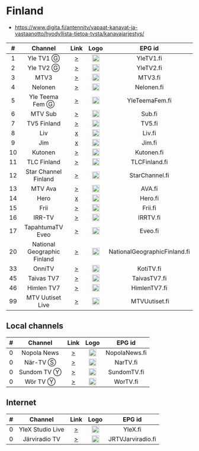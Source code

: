 <h1>Finland</h1>

* https://www.digita.fi/antennitv/vapaat-kanavat-ja-vastaanotto/hyodyllista-tietoa-tvsta/kanavajarjestys/

| #   | Channel        | Link  | Logo | EPG id |
|:---:|:--------------:|:-----:|:----:|:------:|
| 1   | Yle TV1 Ⓖ | [>](https://yletv.akamaized.net/hls/live/622365/yletv1fin/index.m3u8) | <img height="20" src="https://i.imgur.com/6yXZwUL.png"/> | YleTV1.fi |
| 2   | Yle TV2 Ⓖ | [>](https://yletv.akamaized.net/hls/live/622366/yletv2fin/index.m3u8) | <img height="20" src="https://i.imgur.com/4xkc6PL.png"/> | YleTV2.fi |
| 3   | MTV3 | [>](https://live-fi.tvkaista.net/mtv3/live.m3u8?src=freetv) | <img height="20" src="https://i.imgur.com/kNbmc8n.png"/> | MTV3.fi |
| 4   | Nelonen | [>](https://live-fi.tvkaista.net/nelonen/live.m3u8?src=freetv) | <img height="20" src="https://i.imgur.com/BFbCyfY.png"/> | Nelonen.fi |
| 5   | Yle Teema Fem Ⓖ | [>](https://yletv.akamaized.net/hls/live/622367/yletvteemafemfin/index.m3u8) | <img height="20" src="https://i.imgur.com/iDljufz.png"/> | YleTeemaFem.fi |
| 6   | MTV Sub | [>](https://live-fi.tvkaista.net/sub/live.m3u8?src=freetv) | <img height="20" src="https://i.imgur.com/VRCuxQt.png"/> | Sub.fi |
| 7   | TV5 Finland | [>](https://live-fi.tvkaista.net/tv5/live.m3u8?src=freetv) | <img height="20" src="https://i.imgur.com/MoukyGs.png"/> | TV5.fi |
| 8   | Liv | [x]() | <img height="20" src="https://upload.wikimedia.org/wikipedia/commons/0/06/Liv_color_RGB.png"/> | Liv.fi |
| 9   | Jim | [x]() | <img height="20" src="https://upload.wikimedia.org/wikipedia/commons/9/92/Jim_color_RGB.png"/> | Jim.fi |
| 10  | Kutonen | [>](https://live-fi.tvkaista.net/kutonen/live.m3u8?src=freetv) | <img height="20" src="https://i.imgur.com/4giVyxb.png"/> | Kutonen.fi |
| 11  | TLC Finland | [>](https://live-fi.tvkaista.net/tlc/live.m3u8?src=freetv) | <img height="20" src="https://i.imgur.com/0d5hP3A.png"/> | TLCFinland.fi |
| 12  | Star Channel Finland | [>](https://live-fi.tvkaista.net/star-channel/live.m3u8?src=freetv) | <img height="20" src="https://upload.wikimedia.org/wikipedia/commons/thumb/8/89/Star_Channel_2020.svg/640px-Star_Channel_2020.svg.png"/> | StarChannel.fi |
| 13  | MTV Ava | [>](https://live-fi.tvkaista.net/ava/live.m3u8?src=freetv) | <img height="20" src="https://i.imgur.com/rtyJVgB.png"/> | AVA.fi |
| 14  | Hero | [x]() | <img height="20" src="https://upload.wikimedia.org/wikipedia/commons/b/bd/Hero_color_RGB.png"/> | Hero.fi |
| 15  | Frii | [>](https://live-fi.tvkaista.net/frii/live.m3u8?src=freetv) | <img height="20" src="https://i.imgur.com/ljKoG9I.png"/> | Frii.fi |
| 16  | IRR-TV | [>](https://irrtv.digitacdn.net/live/_definst_/irrtv/amlst:irrtv.amlst/playlist.m3u8?organizationId=229401409&suiteItemId=230439940) | <img height="20" src="https://upload.wikimedia.org/wikipedia/fi/9/93/IRR-TV-1.png"/> | IRRTV.fi |
| 17  | TapahtumaTV Eveo | [>](https://live-fi.tvkaista.net/tapahtumatv-eveo/live.m3u8?src=freetv) | <img height="20" src="https://i.imgur.com/sR8nA8w.png"/> | Eveo.fi |
| 20  | National Geographic Finland | [>](https://live-fi.tvkaista.net/national-geographic/live.m3u8?src=freetv) | <img height="20" src="https://upload.wikimedia.org/wikipedia/commons/thumb/f/fc/Natgeologo.svg/512px-Natgeologo.svg.png"/> | NationalGeographicFinland.fi |
| 33  | OnniTV | [>](https://kotitv.digitacdn.net/amlst:kotitv.amlst/playlist.m3u8?organizationId=83459409&suiteItemId=83459780) | <img height="20" src="https://i.imgur.com/HzILf2H.png"/> | KotiTV.fi |
| 45  | Taivas TV7 | [>](https://vod.tv7.fi/tv7-fi/_definst_/smil:tv7-fi.smil/playlist.m3u8) | <img height="20" src="https://i.imgur.com/a4iNVXA.png"/> | TaivasTV7.fi |
| 46  | Himlen TV7 | [>](https://vod.tv7.fi/tv7-se/_definst_/smil:tv7-se.smil/playlist.m3u8) | <img height="20" src="https://i.imgur.com/a4iNVXA.png"/> | HimlenTV7.fi |
| 99  | MTV Uutiset Live | [>](https://live.streaming.a2d.tv/asset/20025962.isml/.m3u8) | <img height="20" src="https://i.imgur.com/IyB6mIb.png"/> | MTVUutiset.fi |

<h2>Local channels</h2>

| #   | Channel        | Link  | Logo | EPG id |
|:---:|:--------------:|:-----:|:----:|:------:|
| 0   | Nopola News | [>](https://virta2.nopolanews.fi:8443/live/smil:Stream1.smil/playlist.m3u8) | <img height="20" src="https://i.imgur.com/gOj8J6O.png"/> | NopolaNews.fi |
| 0   | När-TV Ⓢ | [>](https://streaming.nartv.fi/live/ngrp:NAR_TV.stream_all/playlist.m3u8) | <img height="20" src="https://i.imgur.com/Ht5yePq.png"/> | NarTV.fi |
| 0   | Sundom TV Ⓨ | [>](https://www.youtube.com/@SundomTV/live) | <img height="20" src="https://i.imgur.com/WgwR7nJ.png"/> | SundomTV.fi |
| 0   | Wör TV Ⓨ | [>](https://www.youtube.com/@wor-tvr.f.4461/live) | <img height="20" src="https://i.imgur.com/P9O1jo0.png"/> | WorTV.fi |

<h2>Internet</h2>

| #   | Channel        | Link  | Logo | EPG id |
|:---:|:--------------:|:-----:|:----:|:------:|
| 0   | YleX Studio Live | [>](https://ylestudiolive.akamaized.net/hls/live/2007826/ylestudiolive-YleX/master.m3u8) | <img height="20" src="https://upload.wikimedia.org/wikipedia/commons/thumb/c/cf/YleX.svg/450px-YleX.svg.png"/> | YleX.fi |
| 0   | Järviradio TV | [>](https://streamer.radiotaajuus.fi/memfs/47f113bf-04ea-493b-a9d4-52945fd9db31.m3u8) | <img height="20" src="https://jarviradio.fi/jrtv2/wp-content/uploads/2022/01/jrtv1.jpg"/> | JRTVJarviradio.fi |
